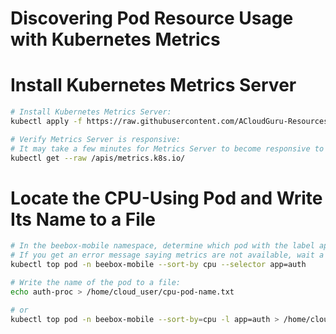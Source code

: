 Discovering Pod Resource Usage with Kubernetes Metrics
===

# Install Kubernetes Metrics Server

```sh
# Install Kubernetes Metrics Server:
kubectl apply -f https://raw.githubusercontent.com/ACloudGuru-Resources/content-cka-resources/master/metrics-server-components.yaml

# Verify Metrics Server is responsive:
# It may take a few minutes for Metrics Server to become responsive to requests.
kubectl get --raw /apis/metrics.k8s.io/
```

# Locate the CPU-Using Pod and Write Its Name to a File

```sh
# In the beebox-mobile namespace, determine which pod with the label app=auth is using the most CPU:
# If you get an error message saying metrics are not available, wait a few minutes and then run the command again.
kubectl top pod -n beebox-mobile --sort-by cpu --selector app=auth

# Write the name of the pod to a file:
echo auth-proc > /home/cloud_user/cpu-pod-name.txt

# or
kubectl top pod -n beebox-mobile --sort-by=cpu -l app=auth > /home/cloud_user/cpu-pod-name.txt

```